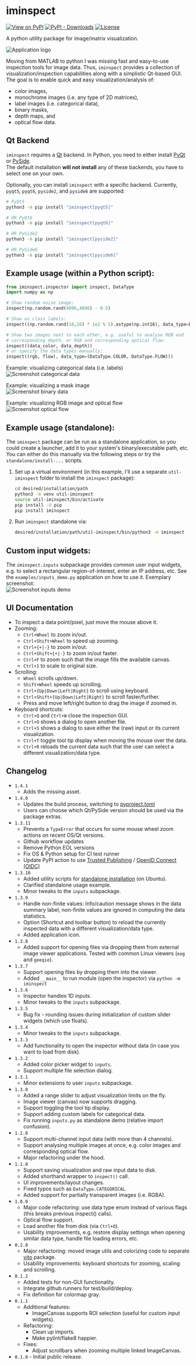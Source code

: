 # iminspect
[![View on PyPI](https://img.shields.io/pypi/v/iminspect.svg)](https://pypi.org/project/iminspect)
[![PyPI - Downloads](https://img.shields.io/pypi/dm/iminspect.svg)](https://pypi.org/project/iminspect)
[![License](https://img.shields.io/badge/license-MIT-blue.svg)](https://github.com/snototter/iminspect/blob/master/LICENSE?raw=true)

A python utility package for image/matrix visualization.

![Application logo](https://github.com/snototter/iminspect/blob/master/screenshots/logo.png?raw=true "Application logo")

Moving from MATLAB to python I was missing fast and easy-to-use inspection tools for image data.
Thus, `iminspect` provides a collection of visualization/inspection capabilities along with a simplistic Qt-based GUI.
The goal is to enable quick and easy visualization/analysis of:
* color images,
* monochrome images (i.e. any type of 2D matrices),
* label images (i.e. categorical data),
* binary masks,
* depth maps, and
* optical flow data.


## Qt Backend
`iminspect` requires a [Qt](https://www.qt.io/) backend. In Python, you need to
either install [PyQt](https://www.riverbankcomputing.com/software/pyqt/download)
or [PySide](https://doc.qt.io/qtforpython-6/).  
The default installation **will not install** any of these backends, you have
to select one on your own.

Optionally, you can install `iminspect` with a specific backend. Currently,
`pyqt5`, `pyqt6`, `pyside2`, and `pyside6` are supported:
```bash
# PyQt5
python3 -m pip install "iminspect[pyqt5]"

# OR PyQt6
python3 -m pip install "iminspect[pyqt6]"

# OR PySide2
python3 -m pip install "iminspect[pyside2]"

# OR PySide6
python3 -m pip install "iminspect[pyside6]"
```

## Example usage (within a Python script):
```python
from iminspect.inspector import inspect, DataType
import numpy as np

# Show random noise image:
inspect(np.random.rand(4096,4096) - 0.5)

# Show as class labels:
inspect((np.random.rand(16,16) * 1e2 % 5).astype(np.int16), data_type=DataType.CATEGORICAL)

# Show two images next to each other, e.g. useful to analyse RGB and
# corresponding depth, or RGB and corresponding optical flow:
inspect((data_color, data_depth))
# or specify the data types manually:
inspect((rgb, flow), data_type=(DataType.COLOR, DataType.FLOW)))
```

Example: visualizing categorical data (i.e. labels)<br/>
![Screenshot categorical data](https://github.com/snototter/iminspect/blob/master/screenshots/categorical.jpg?raw=true "iminspect GUI")

Example: visualizing a mask image<br/>
![Screenshot binary data](https://github.com/snototter/iminspect/blob/master/screenshots/mask.jpg?raw=true "iminspect GUI")

Example: visualizing RGB image and optical flow<br/>
![Screenshot optical flow](https://github.com/snototter/iminspect/blob/master/screenshots/rgb-flow.jpg?raw=true "iminspect GUI")


## Example usage (standalone):
The `iminspect` package can be run as a standalone application, so you could create a launcher, add it to your system's binary/executable path, etc.
You can either do this manually via the following steps or try the `standalone/install-...` scripts.

1. Set up a virtual environment (in this example, I'll use a separate `util-iminspect` folder to install the `iminspect` package):
    ```bash
    cd desired/installation/path
    python3 -m venv util-iminspect
    source util-iminspect/bin/activate
    pip install -U pip
    pip install iminspect
    ```
2. Run `iminspect` standalone via:
    ```bash
    desired/installation/path/util-iminspect/bin/python3 -m iminspect
    ```


## Custom input widgets:
The `iminspect.inputs` subpackage provides common user input widgets, e.g. to select a rectangular region-of-interest, enter an IP address, etc. See the `examples/inputs_demo.py` application on how to use it. Exemplary screenshot:<br/>
![Screenshot inputs demo](https://github.com/snototter/iminspect/blob/master/screenshots/input-widgets.jpg?raw=true "Common input widgets")


## UI Documentation
* To inspect a data point/pixel, just move the mouse above it.
* Zooming:
  * `Ctrl+Wheel` to zoom in/out.
  * `Ctrl+Shift+Wheel` to speed up zooming.
  * `Ctrl+{+|-}` to zoom in/out.
  * `Ctrl+Shift+{+|-}` to zoom in/out faster.
  * `Ctrl+F` to zoom such that the image fills the available canvas.
  * `Ctrl+1` to scale to original size.
* Scrolling:
  * `Wheel` scrolls up/down.
  * `Shift+Wheel` speeds up scrolling.
  * `Ctrl+{Up|Down|Left|Right}` to scroll using keyboard.
  * `Ctrl+Shift+{Up|Down|Left|Right}` to scroll faster/further. 
  * Press and move left/right button to drag the image if zoomed in.
* Keyboard shortcuts:
  * `Ctrl+Q` and `Ctrl+W` close the inspection GUI.
  * `Ctrl+O` shows a dialog to open another file.
  * `Ctrl+S` shows a dialog to save either the (raw) input or its current visualization.
  * `Ctrl+T` toggle tool tip display when moving the mouse over the data.
  * `Ctrl+R` reloads the current data such that the user can select a different visualization/data type.


## Changelog
* `1.4.1`
  * Adds the missing asset.
* `1.4.0`
  * Updates the build process, switching to [pyproject.toml](https://pip.pypa.io/en/stable/reference/build-system/pyproject-toml/)
  * Users can choose which Qt/PySide version should be used via the package extras.
* `1.3.11`
  * Prevents a `TypeError` that occurs for some mouse wheel zoom actions on recent OS/Qt versions.
  * Github workflow updates
  * Remove Python EOL versions
  * Fix OS & Python setup for CI test runner
  * Update PyPI action to use [Trusted Publishing](https://packaging.python.org/en/latest/guides/publishing-package-distribution-releases-using-github-actions-ci-cd-workflows/) / [OpenID Connect (OIDC)](https://docs.github.com/en/actions/deployment/security-hardening-your-deployments/configuring-openid-connect-in-pypi)
* `1.3.10`
  * Added utility scripts for [standalone installation](https://github.com/snototter/iminspect/blob/master/standalone/install-standalone-ubuntu-18.04.sh) (on Ubuntu).
  * Clarified standalone usage example.
  * Minor tweaks to the `inputs` subpackage.
* `1.3.9`
  * Handle non-finite values: Info/caution message shows in the data summary label, non-finite values are ignored in computing the data statistics.
  * Option (Shortcut and toolbar button) to reload the currently inspected data with a different visualization/data type.
  * Added application icon.
* `1.3.8`
  * Added support for opening files via dropping them from external image viewer applications. Tested with common Linux viewers (`eog` and `geeqie`).
* `1.3.7`
  * Support opening files by dropping them into the viewer.
  * Added `__main__` to run module (open the inspector) via `python -m iminspect`
* `1.3.6`
  * Inspector handles 1D inputs.
  * Minor tweaks to the `inputs` subpackage.
* `1.3.5`
  * Bug fix - rounding issues during initialization of custom slider widgets (which use floats).
* `1.3.4`
  * Minor tweaks to the `inputs` subpackage.
* `1.3.3`
  * Add functionality to open the inspector without data (in case you want to load from disk).
* `1.3.2`
  * Added color picker widget to `inputs`.
  * Support multiple file selection dialog.
* `1.3.1`
  * Minor extensions to user `inputs` subpackage.
* `1.3.0`
  * Added a range slider to adjust visualization limits on the fly.
  * Image viewer (canvas) now supports dragging.
  * Support toggling the tool tip display.
  * Support adding custom labels for categorical data.
  * Fix running `inputs.py` as standalone demo (relative import confusion).
* `1.2.0`
  * Support multi-channel input data (with more than 4 channels).
  * Support analysing multiple images at once, e.g. color images and corresponding optical flow.
  * Major refactoring under the hood.
* `1.1.0`
  * Support saving visualization and raw input data to disk.
  * Added shorthand wrapper to `inspect()` call.
  * UI improvements/layout changes.
  * Fixed typos such as `DataType.CATEGORICAL`.
  * Added support for partially transparent images (i.e. RGBA).
* `1.0.0`
  * Major code refactoring: use data type enum instead of various flags (this breaks previous inspect() calls).
  * Optical flow support.
  * Load another file from disk (via `Ctrl+O`).
  * Usability improvements, e.g. restore display settings when opening similar data type, handle file loading errors, etc.
* `0.2.0`
  * Major refactoring: moved image utils and colorizing code to separate [vito](https://github.com/snototter/vito) package.
  * Usability improvements: keyboard shortcuts for zooming, scaling and scrolling.
* `0.1.2`
  * Added tests for non-GUI functionality.
  * Integrate github runners for test/build/deploy.
  * Fix definition for colormap gray.
* `0.1.1`
  * Additional features:
    * ImageCanvas supports ROI selection (useful for custom input widgets).
  * Refactoring:
    * Clean up imports.
    * Make pylint/flake8 happier.
  * Fixes:
    * Adjust scrollbars when zooming multiple linked ImageCanvas.
* `0.1.0` - Initial public release.

